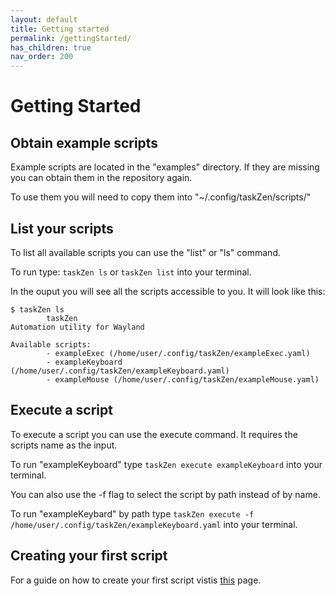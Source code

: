 ```yaml
---
layout: default
title: Getting started
permalink: /gettingStarted/
has_children: true
nav_order: 200
---
```


# Getting Started

## Obtain example scripts

Example scripts are located in the "examples" directory. If they are missing you can obtain them in the repository again.

To use them you will need to copy them into "~/.config/taskZen/scripts/"

## List your scripts

To list all available scripts you can use the "list" or "ls" command.

To run type: `taskZen ls` or `taskZen list` into your terminal.

In the ouput you will see all the scripts accessible to you. It will look like this:
```
$ taskZen ls
        taskZen
Automation utility for Wayland

Available scripts:
        - exampleExec (/home/user/.config/taskZen/exampleExec.yaml)
        - exampleKeyboard (/home/user/.config/taskZen/exampleKeyboard.yaml)
        - exampleMouse (/home/user/.config/taskZen/exampleMouse.yaml)
```

## Execute a script

To execute a script you can use the execute command. It requires the scripts name as the input.

To run "exampleKeyboard" type `taskZen execute exampleKeyboard` into your terminal.

You can also use the -f flag to select the script by path instead of by name.

To run "exampleKeybard" by path type `taskZen execute -f /home/user/.config/taskZen/exampleKeyboard.yaml` into your terminal.

## Creating your first script

For a guide on how to create your first script vistis [this](https://nmstr.github.io/taskZen/firstScript) page.